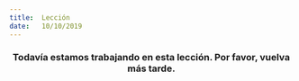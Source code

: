 ```yaml
---
title:  Lección
date:   10/10/2019
---
```


### <center>Todavía estamos trabajando en esta lección. Por favor, vuelva más tarde.</center>